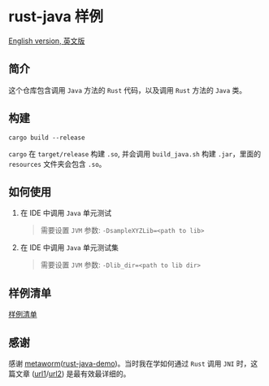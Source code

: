 # rust-java 样例

[English version, 英文版](README.md)

## 简介

这个仓库包含调用 `Java` 方法的 `Rust` 代码，以及调用 `Rust` 方法的 `Java` 类。

## 构建

```shell
cargo build --release
```

`cargo` 在 `target/release` 构建 `.so`, 并会调用 `build_java.sh` 构建 `.jar`，里面的 `resources` 文件夹会包含 `.so`。

## 如何使用

1. 在 IDE 中调用 `Java` 单元测试

   > 需要设置 `JVM` 参数: `-DsampleXYZLib=<path to lib>`

2. 在 IDE 中调用 `Java` 单元测试集

   > 需要设置 `JVM` 参数: `-Dlib_dir=<path to lib dir>`

## 样例清单

[样例清单](doc/sample_list_cn.md)

## 感谢

感谢 [metaworm](https://github.com/metaworm)([rust-java-demo](https://github.com/metaworm/rust-java-demo))。当时我在学如何通过 `Rust` 调用 `JNI` 时，这篇文章 ([url1](https://zhuanlan.zhihu.com/p/568062165)/[url2](https://rustcc.cn/article?id=4ca84a67-d972-4460-912e-a297ec5edc0a)) 是最有效最详细的。
